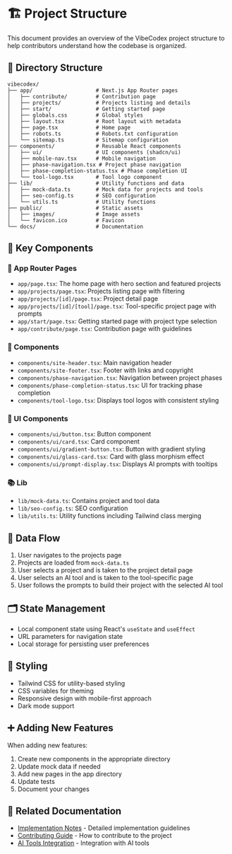 # 🏗️ Project Structure

This document provides an overview of the VibeCodex project structure to help contributors understand how the codebase is organized.

## 📁 Directory Structure

```
vibecodex/
├── app/                    # Next.js App Router pages
│   ├── contribute/         # Contribution page
│   ├── projects/           # Projects listing and details
│   ├── start/              # Getting started page
│   ├── globals.css         # Global styles
│   ├── layout.tsx          # Root layout with metadata
│   ├── page.tsx            # Home page
│   ├── robots.ts           # Robots.txt configuration
│   └── sitemap.ts          # Sitemap configuration
├── components/             # Reusable React components
│   ├── ui/                 # UI components (shadcn/ui)
│   ├── mobile-nav.tsx      # Mobile navigation
│   ├── phase-navigation.tsx # Project phase navigation
│   ├── phase-completion-status.tsx # Phase completion UI
│   └── tool-logo.tsx       # Tool logo component
├── lib/                    # Utility functions and data
│   ├── mock-data.ts        # Mock data for projects and tools
│   ├── seo-config.ts       # SEO configuration
│   └── utils.ts            # Utility functions
├── public/                 # Static assets
│   ├── images/             # Image assets
│   └── favicon.ico         # Favicon
└── docs/                   # Documentation
```

## 🔧 Key Components

### 📄 App Router Pages

- `app/page.tsx`: The home page with hero section and featured projects
- `app/projects/page.tsx`: Projects listing page with filtering
- `app/projects/[id]/page.tsx`: Project detail page
- `app/projects/[id]/[tool]/page.tsx`: Tool-specific project page with prompts
- `app/start/page.tsx`: Getting started page with project type selection
- `app/contribute/page.tsx`: Contribution page with guidelines

### 🧩 Components

- `components/site-header.tsx`: Main navigation header
- `components/site-footer.tsx`: Footer with links and copyright
- `components/phase-navigation.tsx`: Navigation between project phases
- `components/phase-completion-status.tsx`: UI for tracking phase completion
- `components/tool-logo.tsx`: Displays tool logos with consistent styling

### 🎨 UI Components

- `components/ui/button.tsx`: Button component
- `components/ui/card.tsx`: Card component
- `components/ui/gradient-button.tsx`: Button with gradient styling
- `components/ui/glass-card.tsx`: Card with glass morphism effect
- `components/ui/prompt-display.tsx`: Displays AI prompts with tooltips

### 📚 Lib

- `lib/mock-data.ts`: Contains project and tool data
- `lib/seo-config.ts`: SEO configuration
- `lib/utils.ts`: Utility functions including Tailwind class merging

## 🔄 Data Flow

1. User navigates to the projects page
2. Projects are loaded from `mock-data.ts`
3. User selects a project and is taken to the project detail page
4. User selects an AI tool and is taken to the tool-specific page
5. User follows the prompts to build their project with the selected AI tool

## 🗂️ State Management

- Local component state using React's `useState` and `useEffect`
- URL parameters for navigation state
- Local storage for persisting user preferences

## 🎨 Styling

- Tailwind CSS for utility-based styling
- CSS variables for theming
- Responsive design with mobile-first approach
- Dark mode support

## ➕ Adding New Features

When adding new features:

1. Create new components in the appropriate directory
2. Update mock data if needed
3. Add new pages in the app directory
4. Update tests
5. Document your changes

## 📖 Related Documentation

- [Implementation Notes](../implementation-notes) - Detailed implementation guidelines
- [Contributing Guide](../CONTRIBUTING) - How to contribute to the project
- [AI Tools Integration](../guides/ai-tools-integration) - Integration with AI tools
